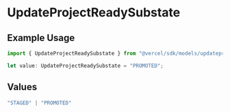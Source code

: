 # UpdateProjectReadySubstate

## Example Usage

```typescript
import { UpdateProjectReadySubstate } from "@vercel/sdk/models/updateprojectop.js";

let value: UpdateProjectReadySubstate = "PROMOTED";
```

## Values

```typescript
"STAGED" | "PROMOTED"
```